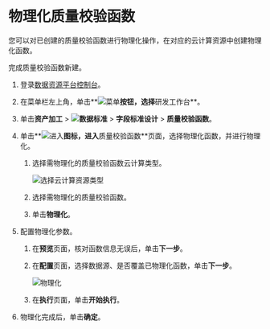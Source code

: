 # 物理化质量校验函数

您可以对已创建的质量校验函数进行物理化操作，在对应的云计算资源中创建物理化函数。

完成质量校验函数新建。

1.  登录[数据资源平台控制台](https://dataq.console.aliyun.com)。

2.  在菜单栏左上角，单击**![菜单](https://static-aliyun-doc.oss-accelerate.aliyuncs.com/assets/img/zh-CN/6504337061/p188771.png)**按钮，选择**研发工作台**。

3.  单击**资产加工** \> **![数据标准](https://static-aliyun-doc.oss-accelerate.aliyuncs.com/assets/img/zh-CN/6358100161/p208862.png)** \> **字段标准设计** \> **质量校验函数**。

4.  单击**![进入](https://static-aliyun-doc.oss-accelerate.aliyuncs.com/assets/img/zh-CN/6504337061/p188815.png)**图标，进入**质量校验函数**页面，选择物理化函数，并进行物理化。

    1.  选择需物理化的质量校验函数云计算类型。

        ![选择云计算资源类型](https://static-aliyun-doc.oss-accelerate.aliyuncs.com/assets/img/zh-CN/2576160161/p212966.png)

    2.  选择需物理化的质量校验函数。

    3.  单击**物理化**。

5.  配置物理化参数。

    1.  在**预览**页面，核对函数信息无误后，单击**下一步**。

    2.  在**配置**页面，选择数据源、是否覆盖已物理化函数，单击**下一步**。

        ![物理化](https://static-aliyun-doc.oss-accelerate.aliyuncs.com/assets/img/zh-CN/2576160161/p212968.png)

    3.  在**执行**页面，单击**开始执行**。

6.  物理化完成后，单击**确定**。


